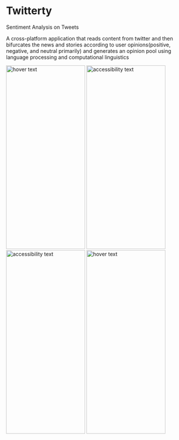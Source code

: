 # Twitterty
Sentiment Analysis on Tweets

A cross-platform application that reads content from twitter and then bifurcates the news and stories according to user opinions(positive, negative, and neutral primarily) and generates an opinion pool using language processing and computational linguistics

<p align="left">
  <img src="https://user-images.githubusercontent.com/17268094/50328156-ebe13d00-04a6-11e9-8bc2-5ee448d3dd90.png" height="500" width="215" title="hover text">
  <img src="https://user-images.githubusercontent.com/17268094/50328593-8d1cc300-04a8-11e9-9304-aa9a980dc414.png" height="500" width="215" alt="accessibility text">
  <img src="https://user-images.githubusercontent.com/17268094/50328592-8c842c80-04a8-11e9-8939-a18eef9c77c5.png" height="500" width="215" alt="accessibility text">
  <img src="https://user-images.githubusercontent.com/17268094/50328161-f3084b00-04a6-11e9-8831-8ee91a11844c.png" height="500" width="215" title="hover text">  
</p>
